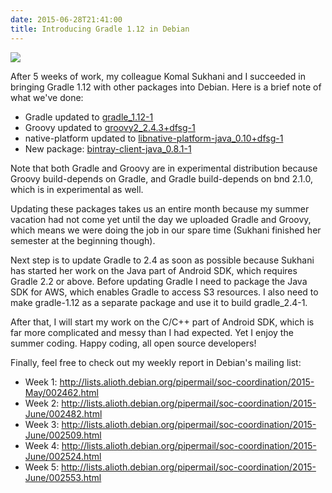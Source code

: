 ```yaml
---
date: 2015-06-28T21:41:00
title: Introducing Gradle 1.12 in Debian
---
```


![](http://gradle.wpengine.netdna-cdn.com/wp-content/uploads/2015/06/gradlephant-291x300.png)

After 5 weeks of work, my colleague Komal Sukhani and I succeeded in bringing Gradle 1.12 with other packages into Debian. Here is a brief note of what we've done:

* Gradle updated to [gradle_1.12-1](https://packages.debian.org/source/experimental/gradle)
* Groovy updated to [groovy2_2.4.3+dfsg-1](https://packages.debian.org/source/experimental/groovy2)
* native-platform updated to [libnative-platform-java_0.10+dfsg-1](https://packages.debian.org/source/sid/libnative-platform-java)
* New package: [bintray-client-java_0.8.1-1](https://packages.debian.org/source/sid/bintray-client-java)

Note that both Gradle and Groovy are in experimental distribution because Groovy build-depends on Gradle, and Gradle build-depends on bnd 2.1.0, which is in experimental as well.

Updating these packages takes us an entire month because my summer vacation had not come yet until the day we uploaded Gradle and Groovy, which means we were doing the job in our spare time (Sukhani finished her semester at the beginning though).

Next step is to update Gradle to 2.4 as soon as possible because Sukhani has started her work on the Java part of Android SDK, which requires Gradle 2.2 or above. Before updating Gradle I need to package the Java SDK for AWS, which enables Gradle to access S3 resources. I also need to make gradle-1.12 as a separate package and use it to build gradle_2.4-1.

After that, I will start my work on the C/C++ part of Android SDK, which is far more complicated and messy than I had expected. Yet I enjoy the summer coding. Happy coding, all open source developers!

Finally, feel free to check out my weekly report in Debian's mailing list:

* Week 1: http://lists.alioth.debian.org/pipermail/soc-coordination/2015-May/002462.html
* Week 2: http://lists.alioth.debian.org/pipermail/soc-coordination/2015-June/002482.html
* Week 3: http://lists.alioth.debian.org/pipermail/soc-coordination/2015-June/002509.html
* Week 4: http://lists.alioth.debian.org/pipermail/soc-coordination/2015-June/002524.html
* Week 5: http://lists.alioth.debian.org/pipermail/soc-coordination/2015-June/002553.html
